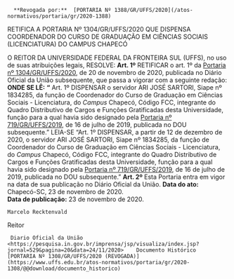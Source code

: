       **Revogada por:**  [PORTARIA Nº 1388/GR/UFFS/2020](/atos-normativos/portaria/gr/2020-1388) 

   RETIFICA A PORTARIA Nº 1304/GR/UFFS/2020 QUE DISPENSA COORDENADOR DO CURSO DE GRADUAÇÃO EM CIÊNCIAS SOCIAIS (LICENCIATURA) DO CAMPUS CHAPECÓ  

 O REITOR DA UNIVERSIDADE FEDERAL DA FRONTEIRA SUL (UFFS), no uso de suas atribuições legais,   RESOLVE:   **Art. 1º**  RETIFICAR o art. 1º da [Portaria nº 1304/GR/UFFS/2020](https://www.uffs.edu.br/atos-normativos/portaria/gr/2020-1304), de 20 de novembro de 2020, publicada no Diário Oficial da União subsequente, que passa a vigorar com a seguinte redação:   **ONDE SE LÊ:** **“** Art. 1º DISPENSAR o servidor ARI JOSÉ SARTORI, Siape nº 1834285, da função de Coordenador do Curso de Graduação em Ciências Sociais - Licenciatura, do *Campus*  Chapecó, Código FCC, integrante do Quadro Distributivo de Cargos e Funções Gratificadas desta Universidade, função para a qual havia sido designado pela [Portaria nº 719/GR/UFFS/2019](https://www.uffs.edu.br/atos-normativos/portaria/gr/2019-0719), de 16 de julho de 2019, publicada no DOU subsequente.”   LEIA-SE   “Art. 1º DISPENSAR, a partir de 12 de dezembro de 2020, o servidor ARI JOSÉ SARTORI, Siape nº 1834285, da função de Coordenador do Curso de Graduação em Ciências Sociais - Licenciatura, do *Campus*  Chapecó, Código FCC, integrante do Quadro Distributivo de Cargos e Funções Gratificadas desta Universidade, função para a qual havia sido designado pela [Portaria nº 719/GR/UFFS/2019](https://www.uffs.edu.br/atos-normativos/portaria/gr/2019-0719), de 16 de julho de 2019, publicada no DOU subsequente.”   **Art. 2º**  Esta Portaria entra em vigor na data de sua publicação no Diário Oficial da União.        **Data do ato:** Chapecó-SC, 23 de novembro de 2020.   
 **Data de publicação:**  23 de novembro de 2020. 

    Marcelo Recktenvald   
 Reitor 

     Diario Oficial da União <https://pesquisa.in.gov.br/imprensa/jsp/visualiza/index.jsp?jornal=529&pagina=20&data=24/11/2020>    Documento Histórico  [PORTARIA Nº 1308/GR/UFFS/2020 (REVOGADA)](https://www.uffs.edu.br/atos-normativos/portaria/gr/2020-1308/@@download/documento_historico)     
      